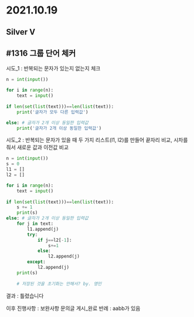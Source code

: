 # 2021.10.19

## Silver V

## #1316 그룹 단어 체커



시도_1 : 반복되는 문자가 있는지 없는지 체크

```python
n = int(input())

for i in range(n):
    text = input()
    
if len(set(list(text)))==len(list(text)):
    print('글자가 모두 다른 입력값')

else: # 글자가 2개 이상 동일한 입력값
    print('글자가 2개 이상 동일한 입력값')
```



시도_2 : 반복되는 문자가 있을 때 두 가지 리스트(l1, l2)를 만들어 끝자리 비교, 시차를 줘서 새로운 값과 이전값 비교

```python
n = int(input())
s = 0
l1 = []
l2 = []

for i in range(n):
    text = input()
    
if len(set(list(text)))==len(list(text)):
    s += 1
    print(s)
else: # 글자가 2개 이상 동일한 입력값
    for j in text:
        l1.append(j)
        try:
            if j==l2[-1]:
                s+=1
            else:
                l2.append(j)
        except:
            l2.append(j)
    print(s)
    
    # 저장된 것을 초기화는 안해서? by. 영민
```



결과 : 틀렸습니다

이후 진행사항 : 보완사항 문의글 게시_완료
반례 : aabb가 있음